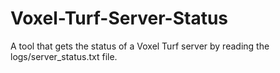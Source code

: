# Voxel-Turf-Server-Status
A tool that gets the status of a Voxel Turf server by reading the logs/server_status.txt file.
